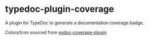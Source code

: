 # typedoc-plugin-coverage

A plugin for TypeDoc to generate a documentation coverage badge.

Colors/Icon sourced from [esdoc-coverage-plugin](https://github.com/esdoc/esdoc-plugins/tree/master/esdoc-coverage-plugin)
